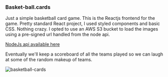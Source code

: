 ### Basket-ball.cards

Just a simple basketball card game. This is the Reactjs frontend for the game. Pretty standard React project, I used styled components and basic CSS. Nothing crazy. I opted to use an AWS S3 bucket to load the images using a pre-signed url handled from the node api.

[NodeJs api available here](https://github.com/denvermullets/basketball-cards-api)

Eventually we'll keep a scoreboard of all the teams played so we can laugh at some of the random makeup of teams.

![basketball-cards](https://i.imgur.com/DsgiJkq.gif)
